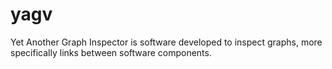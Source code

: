 # yagv
Yet Another Graph Inspector  is software developed to inspect graphs, more specifically links between software components.
